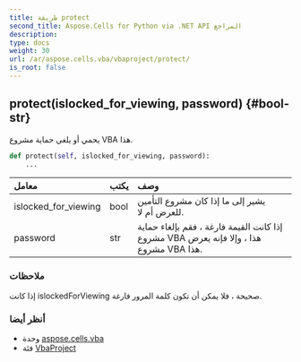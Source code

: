 ```yaml
---
title: طريقة protect
second_title: Aspose.Cells for Python via .NET API المراجع
description:
type: docs
weight: 30
url: /ar/aspose.cells.vba/vbaproject/protect/
is_root: false
---
```

##  protect(islocked_for_viewing, password) {#bool-str}
يحمي أو يلغي حماية مشروع VBA هذا.



```python
def protect(self, islocked_for_viewing, password):
    ...
```


| معامل| يكتب| وصف|
| :- | :- | :- |
| islocked_for_viewing | bool | يشير إلى ما إذا كان مشروع التأمين للعرض أم لا.|
| password | str | إذا كانت القيمة فارغة ، فقم بإلغاء حماية مشروع VBA هذا ، وإلا فإنه يعرض مشروع VBA هذا.|
###  ملاحظات

إذا كانت islockedForViewing صحيحة ، فلا يمكن أن تكون كلمة المرور فارغة.


###  أنظر أيضا

* وحدة [aspose.cells.vba](../../)
* فئة [VbaProject](/cells/python-net/ar/aspose.cells.vba/vbaproject)
